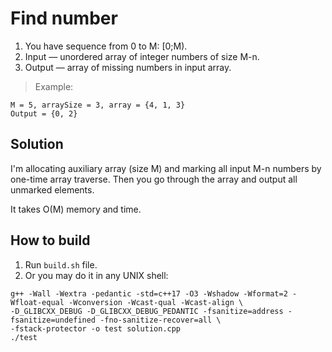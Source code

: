 # **Find number**
1. You have sequence from 0 to M: [0;M).
2. Input — unordered array of integer numbers of size M-n.
3. Output — array of missing numbers in input array.
> Example:<br/>
```
M = 5, arraySize = 3, array = {4, 1, 3}
Output = {0, 2}
```
## **Solution**
I'm allocating auxiliary array (size M) and marking all input M-n numbers by one-time array traverse. Then you go through the array and output all unmarked elements.

It takes O(M) memory and time.

## **How to build**

1. Run ```build.sh``` file.
2. Or you may do it in any UNIX shell:

```
g++ -Wall -Wextra -pedantic -std=c++17 -O3 -Wshadow -Wformat=2 -Wfloat-equal -Wconversion -Wcast-qual -Wcast-align \
-D_GLIBCXX_DEBUG -D_GLIBCXX_DEBUG_PEDANTIC -fsanitize=address -fsanitize=undefined -fno-sanitize-recover=all \
-fstack-protector -o test solution.cpp
./test
```